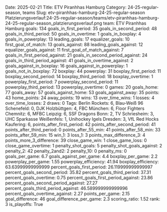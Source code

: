 Date: 2025-02-21
Title: ETV Piranhhas Hamburg
Category: 24-25-regular-season, teams
Slug: etv-piranhhas-hamburg-24-25-regular-season
Platzierungsverlauf:24-25-regular-season/teams/etv-piranhhas-hamburg-24-25-regular-season_platzierungsverlauf.png
team: ETV Piranhhas Hamburg
goals: 134
goals_in_first_period: 35
goals_in_second_period: 48
goals_in_third_period: 50
goals_in_overtime: 1
goals_in_boxplay: 4
goals_in_powerplay: 13
leading_goals: 17
equalizer_goals: 10
first_goal_of_match: 13
goals_against: 88
leading_goals_against: 12
equalizer_goals_against: 11
first_goal_of_match_against: 7
goals_in_first_period_against: 21
goals_in_second_period_against: 24
goals_in_third_period_against: 41
goals_in_overtime_against: 2
goals_against_in_boxplay: 16
goals_against_in_powerplay: 1
goals_not_in_boxplay: 72
boxplay: 44
powerplay: 31
boxplay_first_period: 11
boxplay_second_period: 14
boxplay_third_period: 18
boxplay_overtime: 1
powerplay_first_period: 7
powerplay_second_period: 11
powerplay_third_period: 13
powerplay_overtime: 0
games: 20
goals_home: 77
goals_away: 57
goals_against_home: 53
goals_against_away: 35
points: 43
home_points: 24
away_points: 19
wins: 13
over_time_wins: 1
losses: 4
over_time_losses: 2
draws: 0
Tags:  Berlin Rockets: 6,  Blau-Weiß 96 Schenefeld: 0,  DJK Holzbüttgen: 4,  FBC München: 6,  Floor Fighters Chemnitz: 6,  MFBC Leipzig: 6,  SSF Dragons Bonn: 2,  TV Schriesheim: 3,  UHC Sparkasse Weißenfels: 1,  Unihockey Igels Dresden: 3,  VfL Red Hocks Kaufering: 6,
points_after_first_period: 42
points_after_second_period: 41
points_after_third_period: 0
points_after_55_min: 41
points_after_58_min: 33
points_after_59_min: 15
win_1: 3
loss_1: 3
points_max_difference_3: 4
points_more_3_difference: 39
close_game_win: 1
close_game_loss: 0
close_game_overtime: 1
penalty_shot_goals: 5
penalty_shot_goals_against: 2
penalty_2: 42
penalty_2and2: 2
penalty_10: 0
penalty_ms: 0
goals_per_game: 6.7
goals_against_per_game: 4.4
boxplay_per_game: 2.2
powerplay_per_game: 1.55
powerplay_efficiency: 41.94
boxplay_efficiency: 63.63999999999999
percent_goals_first_period: 26.119999999999997
percent_goals_second_period: 35.82
percent_goals_third_period: 37.31
percent_goals_overtime: 0.75
percent_goals_first_period_against: 23.86
percent_goals_second_period_against: 27.27
percent_goals_third_period_against: 46.589999999999996
percent_goals_overtime_against: 2.27
points_per_game: 2.15
goal_difference: 46
goal_difference_per_game: 2.3
scoring_ratio: 1.52
rank: 3
is_playoffs: True
